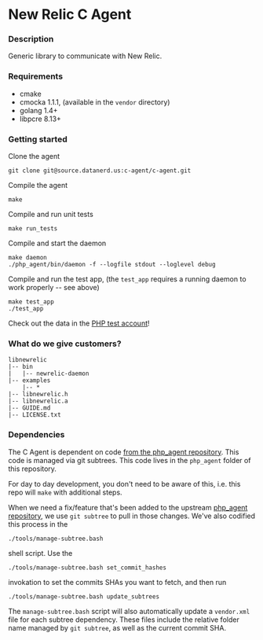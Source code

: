 # New Relic C Agent

### Description
Generic library to communicate with New Relic.

### Requirements

* cmake
* cmocka 1.1.1, (available in the `vendor` directory)
* golang 1.4+
* libpcre 8.13+

### Getting started

Clone the agent
```
git clone git@source.datanerd.us:c-agent/c-agent.git
```

Compile the agent
```
make
```

Compile and run unit tests
```
make run_tests
```

Compile and start the daemon
```
make daemon
./php_agent/bin/daemon -f --logfile stdout --loglevel debug
```

Compile and run the test app, (the `test_app` requires a running daemon to work properly -- see above)

```
make test_app
./test_app
```

Check out the data in the [PHP test account](https://staging.newrelic.com/accounts/432507/applications/)!

### What do we give customers?

```
libnewrelic
|-- bin
|   |-- newrelic-daemon
|-- examples
    |-- *
|-- libnewrelic.h
|-- libnewrelic.a
|-- GUIDE.md
|-- LICENSE.txt
```

### Dependencies 

The C Agent is dependent on code [from the php_agent repository](https://source.datanerd.us/php-agent/php_agent). This code is managed via git subtrees. This code lives in the `php_agent` folder of this repository. 

For day to day development, you don't need to be aware of this, i.e. this repo will `make` with additional steps.

When we need a fix/feature that's been added to the upstream [php_agent repository](https://source.datanerd.us/php-agent/php_agent), we use `git subtree` to pull in those changes. We've also codified this process in the

    ./tools/manage-subtree.bash
    
shell script. Use the 

    ./tools/manage-subtree.bash set_commit_hashes
    
invokation to set the commits SHAs you want to fetch, and then run 

    ./tools/manage-subtree.bash update_subtrees
    
The `manage-subtree.bash` script will also automatically update a `vendor.xml` file for each subtree dependency. These files include the relative folder name managed by `git subtree`, as well as the current commit SHA.      
